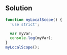 ## Solution


```js
function myLocalScope() {
  'use strict';

  var myVar;
  console.log(myVar);
}
myLocalScope();
```